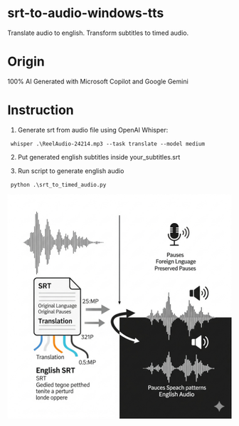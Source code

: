 # srt-to-audio-windows-tts
Translate audio to english.
Transform subtitles to timed audio.


# Origin
100% AI Generated with Microsoft Copilot and Google Gemini

# Instruction

1. Generate srt from audio file using OpenAI Whisper:

```
 whisper .\ReelAudio-24214.mp3 --task translate --model medium
```

2. Put generated english subtitles inside your_subtitles.srt

3. Run script to generate english audio
```
 python .\srt_to_timed_audio.py
```


![foreign audio to srt to english audio](Gemini_Generated_Image_wslw2nwslw2nwslw.png)


